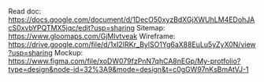 Read doc: https://docs.google.com/document/d/1DecO50xyzBdXGjXWUhLM4EDohJAcS0xvbYPQTMX5jqc/edit?usp=sharing
Sitemap: https://www.gloomaps.com/GjMlvtveak
Wireframe: https://drive.google.com/file/d/1xI2IRKr_BylSO1Yg6aX88EuLu5yZyX0N/view?usp=sharing
Mockup: https://www.figma.com/file/xoDW079fzPnN7qhCA8nEGp/My-protfolio?type=design&node-id=32%3A9&mode=design&t=c0gGW97nKsBmAtVJ-1
